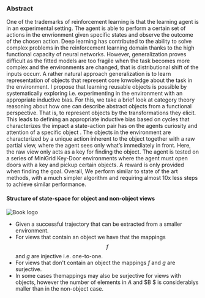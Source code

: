 ### Abstract

One of the trademarks of reinforcement learning is that the learning agent is in an experimental setting. The agent is able to perform a certain set of actions in the envrionment given specific states and observe the outcome of the chosen action. Deep learning has contributed to the ability to solve complex problems in the reinforcement learning domain thanks to the high functional capacity of neural networks. However, generalization proves difficult as the fitted models are too fragile when the task becomes more complex and the environments are changed, that is distributional shift of the inputs occurr. A rather natural approach generalization is to learn representation of objects that represent core knwoledge about the task in the environment.  I propose that learning reusable objects is possible by systematically exploring i.e. experimenting in the environment with an appropriate inductive bias. For this, we take a brief look at category theory reasoning about how one can describe abstract objects from a functional perspective. That is, to represent objects by the transformations they elicit. This leads to defining an appropriate inductive bias based on cycles that characterizes the impact a state-action pair has on the agents curiosity and attention of a specific object  . The objects in the environment are characterized by a unique action
inherent to the object together with a raw partial view, where the agent sees only what’s immediately in front. Here, the raw view only acts as
a key for finding the object. The agent is tested on a series of MiniGrid Key-Door environments where the agent must open doors with a key and
pickup certain objects. A reward is only provided when finding the goal. Overall, We perform similar to state of the art methods, with a much
simpler algorithm and requiring almost 10x less steps to achieve similar performance.

#### Structure of state-space for object and non-object views
![Book logo](/cyclophobic-reinforcement-learning/assets/cyclemapping.png)
- Given a successful trajectory that can be extracted from a smaller environment.
- For views that contain an object we have that the mappings $$f$$ and $g$ are injective i.e. one-to-one.
- For views that don't contain an object the mappings $f$ and $g$ are surjective.  
- In some cases themappings may also be surjective for views with objects, however the number of elements in $A$ and $B $ is considerablys maller than in the non-object case.
